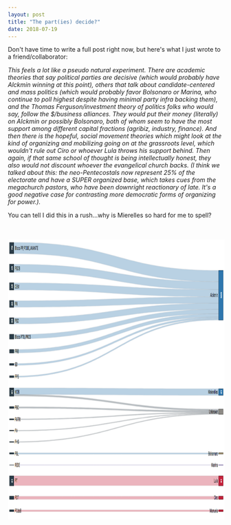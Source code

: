 ```yaml
---
layout: post
title: "The part(ies) decide?"
date: 2018-07-19
---
```

<p> Don't have time to write a full post right now, but here's what I just wrote to a friend/collaborator: </p>
<p> <i>This feels a lot like a pseudo natural experiment. There are academic theories that say political parties are decisive (which would probably have Alckmin winning at this point), others that talk about candidate-centered and mass politics (which would probably favor Bolsonaro or Marina, who continue to poll highest despite having minimal party infra backing them), and the Thomas Ferguson/investment theory of politics folks who would say, follow the $/business alliances. They would put their money (literally) on Alckmin or possibly Bolsonaro, both of whom seem to have the most support among different capital fractions (agribiz, industry, finance). And then there is the hopeful, social movement theories which might look at the kind of organizing and mobilizing going on at the grassroots level, which wouldn't rule out Ciro or whoever Lula throws his support behind. Then again, if that same school of thought is being intellectually honest, they also would not discount whoever the evangelical church backs. (I think we talked about this: the neo-Pentecostals now represent 25% of the electorate and have a SUPER organized base, which takes cues from the megachurch pastors, who have been downright reactionary of late. It's a good negative case for contrasting more democratic forms of organizing for power.).<br>
 </i> <p>You can tell I did this in a rush...why is Mierelles so hard for me to spell?</p>
<br>
<br>
 <center>
<img src="/images/2018-07-19_party_sankey.png" alt="HTML5 Icon" style="width:1000px;height:650px;">
	</center>
<br>
